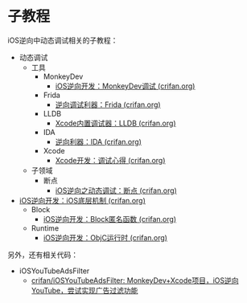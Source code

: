 # 子教程

iOS逆向中动态调试相关的子教程：

* 动态调试
  * 工具
    * MonkeyDev
      * [iOS逆向开发：MonkeyDev调试 (crifan.org)](https://book.crifan.org/books/ios_re_monkeydev_debug/website/)
    * Frida
      * [逆向调试利器：Frida (crifan.org)](https://book.crifan.org/books/reverse_debug_frida/website/)
    * LLDB
      * [Xcode内置调试器：LLDB (crifan.org)](https://book.crifan.org/books/xcode_debugger_lldb/website/)
    * IDA
      * [逆向利器：IDA (crifan.org)](https://book.crifan.org/books/reverse_tool_ida/website/)
    * Xcode
        * [Xcode开发：调试心得 (crifan.org)](http://book.crifan.org/books/xcode_dev_debug_summary/website/)
  * 子领域
    * 断点
      * [iOS逆向之动态调试：断点 (crifan.org)](https://book.crifan.org/books/ios_re_debug_breakpoint/website/)
* [iOS逆向开发：iOS底层机制 (crifan.org)](https://book.crifan.org/books/ios_re_ios_internal/website/)
  * Block
    * [iOS逆向开发：Block匿名函数 (crifan.org)](https://book.crifan.org/books/ios_re_objc_block/website/)
  * Runtime
    * [iOS逆向开发：ObjC运行时 (crifan.org)](https://book.crifan.org/books/ios_re_objc_runtime/website/)

另外，还有相关代码：

* iOSYouTubeAdsFilter
  * [crifan/iOSYouTubeAdsFilter: MonkeyDev+Xcode项目，iOS逆向YouTube，尝试实现广告过滤功能](https://github.com/crifan/iOSYouTubeAdsFilter)
